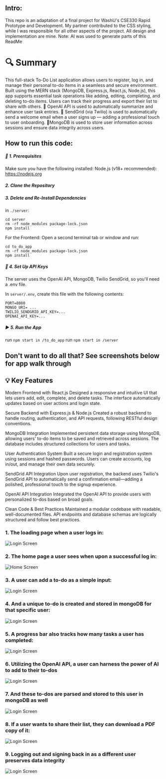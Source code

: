 ## Intro:
This repo is an adaptation of a final project for WashU's CSE330 Rapid Prototype and Development. My partner contributed to the CSS styling, while I was responsible for all other aspects of the project. All design and implementation are mine. Note: AI was used to generate parts of this ReadMe

#  🔍 Summary
This full-stack To-Do List application allows users to register, log in, and manage their personal to-do items in a seamless and secure environment. Built using the MERN stack (MongoDB, Express.js, React.js, Node.js), this app supports essential task operations like adding, editing, completing, and deleting to-do items. Users can track their progress and export their list to share with others. 
🤖 OpenAI API is used to automatically summarize and enhance user task entries.
📧 SendGrid (via Twilio) is used to automatically send a welcome email when a user signs up — adding a professional touch to user onboarding.
🧾MongoDB is used to store user information across sessions and ensure data integrity across users.

## How to run this code:
##### 🧾 1. Prerequisites
Make sure you have the following installed:
Node.js (v18+ recommended): https://nodejs.org

##### 2. Clone the Repository
##### 3. Delete and Re-Install Dependencies
in ```./server```:
```
cd server
rm -rf node_modules package-lock.json
npm install
```
For the Frontend:
Open a second terminal tab or window and run:
```
cd to_do_app
rm -rf node_modules package-lock.json
npm install
```
##### 🔐 4. Set Up API Keys
The server uses the OpenAI API, MongoDB, Twilio SendGrid, so you'll need a .env file.

In ```server/.env```, create this file with the following contents:
```
PORT=8080
MONGO_URI= ...
TWILIO_SENDGRID_API_KEY=...
OPENAI_API_KEY=...
```

##### ▶️ 5. Run the App
run ```npm start in /to_do_app```
run ```npm start in /server```

## Don't want to do all that? See screenshots below for app walk through

## 💡 Key Features
Modern Frontend with React.js
Designed a responsive and intuitive UI that lets users add, edit, complete, and delete tasks. The interface automatically updates based on user actions and login state.

Secure Backend with Express.js & Node.js
Created a robust backend to handle routing, authentication, and API requests, following RESTful design conventions.

MongoDB Integration
Implemented persistent data storage using MongoDB, allowing users' to-do items to be saved and retrieved across sessions. The database includes structured collections for users and tasks.

User Authentication System
Built a secure login and registration system using sessions and hashed passwords. Users can create accounts, log in/out, and manage their own data securely.

SendGrid API Integration
Upon user registration, the backend uses Twilio's SendGrid API to automatically send a confirmation email—adding a polished, professional touch to the signup experience.

OpenAI API Integration
Integrated the OpenAI API to provide users with personalized to-dos based on broad goals.

Clean Code & Best Practices
Maintained a modular codebase with readable, well-documented files. API endpoints and database schemas are logically structured and follow best practices.

### 1. The loading page when a user logs in:
![Login Screen](/images/login.png)

### 2. The home page a user sees when upon a successful log in:
![Home Screen](/images/home.png)

### 3. A user can add a to-do as a simple input:
![Login Screen](/images/walgreens_before.png)

### 4. And a unique to-do is created and stored in mongoDB for that specific user:
![Login Screen](/images/walgreens_after.png)

### 5. A progress bar also tracks how many tasks a user has completed:
![Login Screen](/images/progress.png)

### 6. Utilizing the OpenAI API, a user can harness the power of AI to add to their to-dos
![Login Screen](/images/AI_before.png)

### 7. And these to-dos are parsed and stored to this user in mongoDB as well
![Login Screen](/images/AI_after.png)

### 8. If a user wants to share their list, they can download a PDF copy of it:
![Login Screen](/images/PDF.png)

### 9. Logging out and signing back in as a different user preserves data integrity
![Login Screen](/images/Unique.png)

